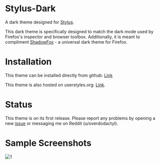 # Stylus-Dark

A dark theme designed for [Stylus](https://github.com/openstyles/stylus).

This dark theme is specifically designed to match the dark mode used by Firefox's inspector and browser toolbox.  Additionally, it is meant to compliment [ShadowFox](https://github.com/overdodactyl/ShadowFox) - a universal dark theme for Firefox.  

# Installation

This theme can be installed directly from github: [Link](https://raw.githubusercontent.com/overdodactyl/Stylus-Dark/master/stylus-dark.user.css)

This theme is also hosted on userstyles.org: [Link](https://userstyles.org/styles/153739/stylus-dark-shadowfox).

# Status

This theme is on its first release.  Please report any problems by opening a new [issue](https://github.com/overdodactyl/Stylus-Dark/issues) or messaging me on Reddit (u/overdodactyl).

# Sample Screenshots

![1](screenshots/Stylus_1.png)
